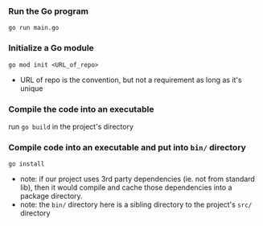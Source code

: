 
### Run the Go program
`go run main.go`

### Initialize a Go module
`go mod init <URL_of_repo>`
- URL of repo is the convention, but not a requirement as long as it's unique

### Compile the code into an executable
run `go build` in the project's directory

### Compile code into an executable and put into `bin/` directory
`go install`

- note: if our project uses 3rd party dependencies (ie. not from standard lib), then it would compile and cache those dependencies into a package directory.
- note: the `bin/` directory here is a sibling directory to the project's `src/` directory